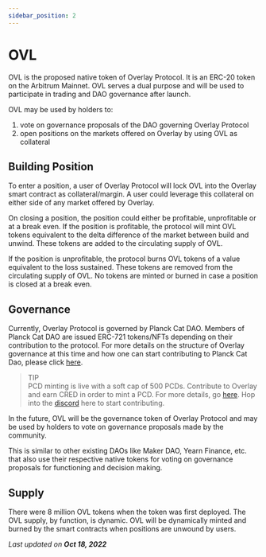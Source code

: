 ```yaml
---
sidebar_position: 2
---
```

# OVL

OVL is the proposed native token of Overlay Protocol. It is an ERC-20 token on the Arbitrum Mainnet. OVL serves a dual purpose and will be used to participate in trading and DAO governance after launch. 

OVL may be used by holders to:



1. vote on governance proposals of the DAO governing Overlay Protocol
2. open positions on the markets offered on Overlay by using OVL as collateral


## Building Position

To enter a position, a user of Overlay Protocol will lock OVL into the Overlay smart contract as collateral/margin. A user could leverage this collateral on either side of any market offered by Overlay. 

On closing a position, the position could either be profitable, unprofitable or at a break even. If the position is profitable, the protocol will mint OVL tokens equivalent to the delta difference of the market between build and unwind. These tokens are added to the circulating supply of OVL. 

If the position is unprofitable, the protocol burns OVL tokens of a value equivalent to the loss sustained. These tokens are removed from the circulating supply of OVL. No tokens are minted or burned in case a position is closed at a break even.  


## Governance

Currently, Overlay Protocol is governed by Planck Cat DAO. Members of Planck Cat DAO are issued ERC-721 tokens/NFTs depending on their contribution to the protocol. For more details on the structure of Overlay governance at this time and how one can start contributing to Planck Cat Dao, please click [here](https://www.notion.so/PlanckCat-DAO-7a3fe097aa5c4acaac2d89e142467e53). 


> TIP      
> PCD minting is live with a soft cap of 500 PCDs. Contribute to Overlay and earn CRED in order to mint a PCD. For more details, go [here](https://www.notion.so/What-is-PlanckCat-DAO-PCD-330510eae9864129aa511668a8a594c8). Hop into the [discord](https://discord.com/invite/m2U5vSr4gD) here to start contributing.



In the future, OVL will be the governance token of Overlay Protocol and may be used by holders to vote on governance proposals made by the community.

This is similar to other existing DAOs like Maker DAO, Yearn Finance, etc. that also use their respective native tokens for voting on governance proposals for functioning and decision making. 


## Supply

There were 8 million OVL tokens when the token was first deployed. The OVL supply, by function, is dynamic. OVL will be dynamically minted and burned by the smart contracts when positions are unwound by users.

<p style={{textAlign: 'right'}}>
<em>Last updated on <strong>Oct 18, 2022</strong></em></p>

